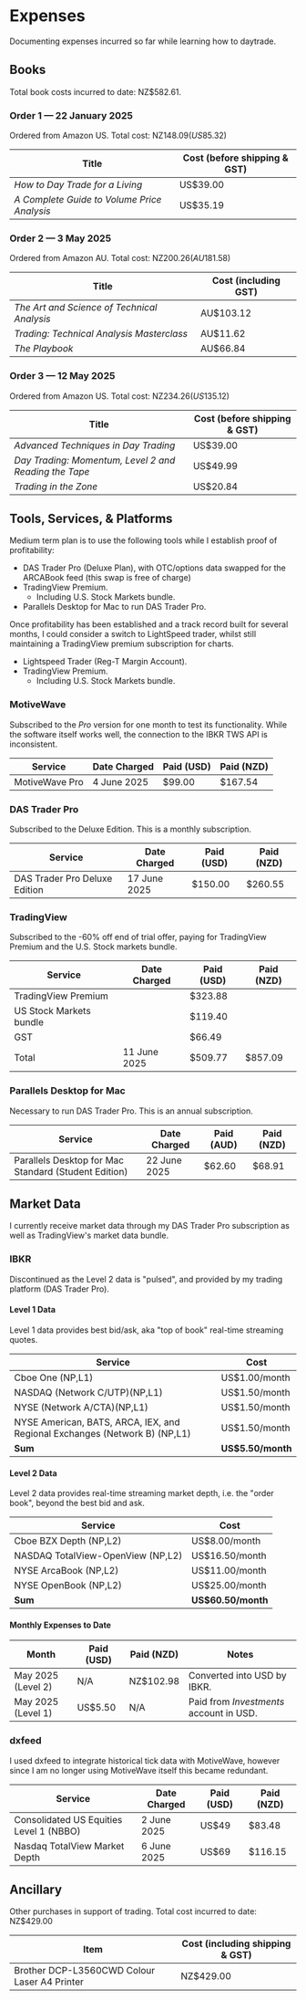 # Expenses

Documenting expenses incurred so far while learning how to daytrade.

## Books

Total book costs incurred to date: NZ$582.61.

### Order 1 — 22 January 2025

Ordered from Amazon US. Total cost: NZ$148.09 (US$85.32)

| Title                                       | Cost (before shipping & GST) |
| ------------------------------------------- | ---------------------------- |
| _How to Day Trade for a Living_             | US$39.00                     |
| _A Complete Guide to Volume Price Analysis_ | US$35.19                     |
 
### Order 2 — 3 May 2025

Ordered from Amazon AU. Total cost: NZ$200.26 (AU$181.58)

| Title                                       | Cost (including GST) |
| ------------------------------------------- | -------------------- |
| _The Art and Science of Technical Analysis_ | AU$103.12            |
| _Trading: Technical Analysis Masterclass_   | AU$11.62             |
| _The Playbook_                              | AU$66.84             |

### Order 3 — 12 May 2025

Ordered from Amazon US. Total cost: NZ$234.26 (US$135.12)

| Title                                                 | Cost (before shipping & GST) |
| ----------------------------------------------------- | ---------------------------- |
| _Advanced Techniques in Day Trading_                  | US$39.00                     |
| _Day Trading: Momentum, Level 2 and Reading the Tape_ | US$49.99                     |
| _Trading in the Zone_                                 | US$20.84                     |

## Tools, Services, & Platforms

Medium term plan is to use the following tools while I establish proof of profitability:

- DAS Trader Pro (Deluxe Plan), with OTC/options data swapped for the ARCABook feed (this swap is free of charge)
- TradingView Premium.
	- Including U.S. Stock Markets bundle.
- Parallels Desktop for Mac to run DAS Trader Pro.

Once profitability has been established and a track record built for several months, I could consider a switch to LightSpeed trader, whilst still maintaining a TradingView premium subscription for charts.

- Lightspeed Trader (Reg-T Margin Account).
- TradingView Premium.
	- Including U.S. Stock Markets bundle.

### MotiveWave

Subscribed to the _Pro_ version for one month to test its functionality. While the software itself works well, the connection to the IBKR TWS API is inconsistent.

| Service        | Date Charged | Paid (USD) | Paid (NZD) |
| -------------- | ------------ | ---------- | ---------- |
| MotiveWave Pro | 4 June 2025  | $99.00     | $167.54    |

### DAS Trader Pro

Subscribed to the Deluxe Edition. This is a monthly subscription.

| Service                       | Date Charged | Paid (USD) | Paid (NZD) |
| ----------------------------- | ------------ | ---------- | ---------- |
| DAS Trader Pro Deluxe Edition | 17 June 2025 | $150.00    | $260.55    |

### TradingView

Subscribed to the -60% off end of trial offer, paying for TradingView Premium and the U.S. Stock markets bundle.

| Service                 | Date Charged | Paid (USD) | Paid (NZD) |
| ----------------------- | ------------ | ---------- | ---------- |
| TradingView Premium     |              | $323.88    |            |
| US Stock Markets bundle |              | $119.40    |            |
| GST                     |              | $66.49     |            |
| Total                   | 11 June 2025 | $509.77    | $857.09    |

### Parallels Desktop for Mac

Necessary to run DAS Trader Pro. This is an annual subscription.

| Service                                              | Date Charged | Paid (AUD) | Paid (NZD) |
| ---------------------------------------------------- | ------------ | ---------- | ---------- |
| Parallels Desktop for Mac Standard (Student Edition) | 22 June 2025 | $62.60     | $68.91     |

## Market Data

I currently receive market data through my DAS Trader Pro subscription as well as TradingView's market data bundle.

### IBKR

Discontinued as the Level 2 data is "pulsed", and provided by my trading platform (DAS Trader Pro).

#### Level 1 Data

Level 1 data provides best bid/ask, aka "top of book" real-time streaming quotes.

| Service                                                                    | Cost              |
| -------------------------------------------------------------------------- | ----------------- |
| Cboe One (NP,L1)                                                           | US$1.00/month     |
| NASDAQ (Network C/UTP)(NP,L1)                                              | US$1.50/month     |
| NYSE (Network A/CTA)(NP,L1)                                                | US$1.50/month     |
| NYSE American, BATS, ARCA, IEX, and Regional Exchanges (Network B) (NP,L1) | US$1.50/month     |
| **Sum**                                                                    | **US$5.50/month** |

#### Level 2 Data

Level 2 data provides real-time streaming market depth, i.e. the "order book", beyond the best bid and ask.

| Service                           | Cost           |
| --------------------------------- | -------------- |
| Cboe BZX Depth (NP,L2)            | US$8.00/month  |
| NASDAQ TotalView-OpenView (NP,L2) | US$16.50/month |
| NYSE ArcaBook (NP,L2)             | US$11.00/month |
| NYSE OpenBook (NP,L2)             | US$25.00/month |
| **Sum**                               | **US$60.50/month** |

#### Monthly Expenses to Date

| Month              | Paid (USD) | Paid (NZD) | Notes                                   |
| ------------------ | ---------- | ---------- | --------------------------------------- |
| May 2025 (Level 2) | N/A        | NZ$102.98  | Converted into USD by IBKR.             |
| May 2025 (Level 1) | US$5.50    | N/A        | Paid from _Investments_ account in USD. |

### dxfeed

I used dxfeed to integrate historical tick data with MotiveWave, however since I am no longer using MotiveWave itself this became redundant.

| Service                                 | Date Charged | Paid (USD) | Paid (NZD) |
| --------------------------------------- | ------------ | ---------- | ---------- |
| Consolidated US Equities Level 1 (NBBO) | 2 June 2025  | US$49      | $83.48     |
| Nasdaq TotalView Market Depth           | 6 June 2025  | US$69      | $116.15    |

## Ancillary

Other purchases in support of trading. Total cost incurred to date: NZ$429.00

| Item                                         | Cost (including shipping & GST) |
| -------------------------------------------- | ------------------------------- |
| Brother DCP-L3560CWD Colour Laser A4 Printer | NZ$429.00                       |
